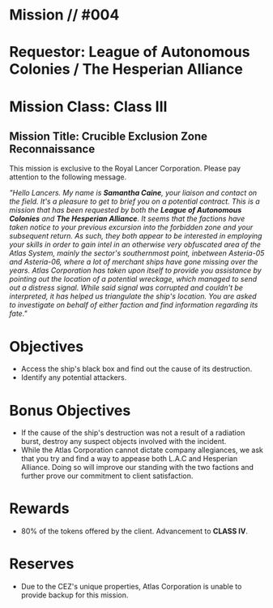 # Mission // #004
# Requestor: League of Autonomous Colonies / The Hesperian Alliance
# Mission Class: Class III
## Mission Title: Crucible Exclusion Zone Reconnaissance

This mission is exclusive to the Royal Lancer Corporation. Please pay attention to the following message.

*"Hello Lancers. My name is **Samantha Caine**, your liaison and contact on the field. It's a pleasure to get to brief you on a potential contract. This is a mission that has been requested by both the **League of Autonomous Colonies** and **The Hesperian Alliance**. It seems that the factions have taken notice to your previous excursion into the forbidden zone and your subsequent return. As such, they both appear to be interested in employing your skills in order to gain intel in an otherwise very obfuscated area of the Atlas System, mainly the sector's southernmost point, inbetween Asteria-05 and Asteria-06, where a lot of merchant ships have gone missing over the years. Atlas Corporation has taken upon itself to provide you assistance by pointing out the location of a potential wreckage, which managed to send out a distress signal. While said signal was corrupted and couldn't be interpreted, it has helped us triangulate the ship's location. You are asked to investigate on behalf of either faction and find information regarding its fate."*

# Objectives
- Access the ship's black box and find out the cause of its destruction.
- Identify any potential attackers.
# Bonus Objectives
- If the cause of the ship's destruction was not a result of a radiation burst, destroy any suspect objects involved with the incident.
- While the Atlas Corporation cannot dictate company allegiances, we ask that you try and find a way to appease both L.A.C and Hesperian Alliance. Doing so will improve our standing with the two factions and further prove our commitment to client satisfaction.
# Rewards
- 80% of the tokens offered by the client. Advancement to **CLASS IV**.

# Reserves
- Due to the CEZ's unique properties, Atlas Corporation is unable to provide backup for this mission.

